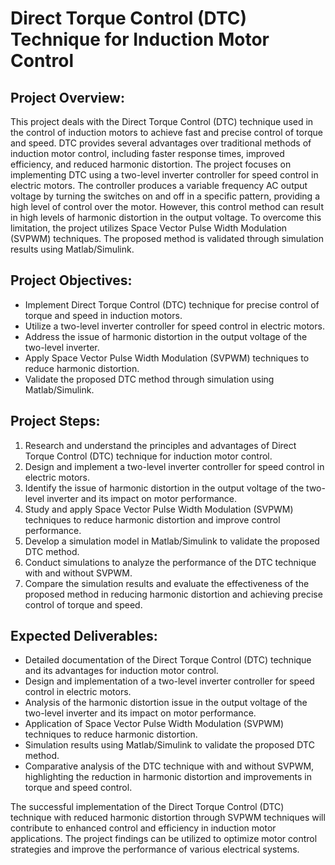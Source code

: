#  Direct Torque Control (DTC) Technique for Induction Motor Control

## Project Overview:
This project deals with the Direct Torque Control (DTC) technique used in the control of induction motors to achieve fast and precise control of torque and speed. DTC provides several advantages over traditional methods of induction motor control, including faster response times, improved efficiency, and reduced harmonic distortion. The project focuses on implementing DTC using a two-level inverter controller for speed control in electric motors. The controller produces a variable frequency AC output voltage by turning the switches on and off in a specific pattern, providing a high level of control over the motor. However, this control method can result in high levels of harmonic distortion in the output voltage. To overcome this limitation, the project utilizes Space Vector Pulse Width Modulation (SVPWM) techniques. The proposed method is validated through simulation results using Matlab/Simulink.

## Project Objectives:
- Implement Direct Torque Control (DTC) technique for precise control of torque and speed in induction motors.
- Utilize a two-level inverter controller for speed control in electric motors.
- Address the issue of harmonic distortion in the output voltage of the two-level inverter.
- Apply Space Vector Pulse Width Modulation (SVPWM) techniques to reduce harmonic distortion.
- Validate the proposed DTC method through simulation using Matlab/Simulink.

## Project Steps:
1. Research and understand the principles and advantages of Direct Torque Control (DTC) technique for induction motor control.
2. Design and implement a two-level inverter controller for speed control in electric motors.
3. Identify the issue of harmonic distortion in the output voltage of the two-level inverter and its impact on motor performance.
4. Study and apply Space Vector Pulse Width Modulation (SVPWM) techniques to reduce harmonic distortion and improve control performance.
5. Develop a simulation model in Matlab/Simulink to validate the proposed DTC method.
6. Conduct simulations to analyze the performance of the DTC technique with and without SVPWM.
7. Compare the simulation results and evaluate the effectiveness of the proposed method in reducing harmonic distortion and achieving precise control of torque and speed.

## Expected Deliverables:
- Detailed documentation of the Direct Torque Control (DTC) technique and its advantages for induction motor control.
- Design and implementation of a two-level inverter controller for speed control in electric motors.
- Analysis of the harmonic distortion issue in the output voltage of the two-level inverter and its impact on motor performance.
- Application of Space Vector Pulse Width Modulation (SVPWM) techniques to reduce harmonic distortion.
- Simulation results using Matlab/Simulink to validate the proposed DTC method.
- Comparative analysis of the DTC technique with and without SVPWM, highlighting the reduction in harmonic distortion and improvements in torque and speed control.

The successful implementation of the Direct Torque Control (DTC) technique with reduced harmonic distortion through SVPWM techniques will contribute to enhanced control and efficiency in induction motor applications. The project findings can be utilized to optimize motor control strategies and improve the performance of various electrical systems.


